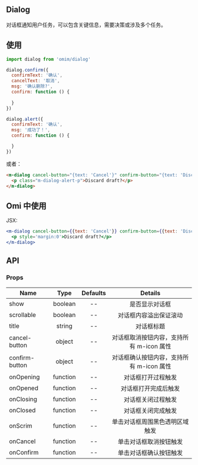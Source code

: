 ## Dialog

对话框通知用户任务，可以包含关键信息，需要决策或涉及多个任务。

## 使用

```js
import dialog from 'omim/dialog'

dialog.confirm({
  confirmText: '确认',
  cancelText: '取消',
  msg: '确认删除?',
  confirm: function () {
    
  }
})

dialog.alert({
  confirmText: '确认',
  msg: '成功了！',
  confirm: function () {

  }
})
```

或者：

```html
<m-dialog cancel-button="{text: 'Cancel'}" confirm-button="{text: 'Discard'}">
  <p class="m-dialog-alert-p">Discard draft?</p>
</m-dialog>
```

## Omi 中使用

JSX:

```jsx
<m-dialog cancel-button={{text: 'Cancel'}} confirm-button={{text: 'Discard'}}>
  <p style='margin:0'>Discard draft?</p>
</m-dialog>
```

## API

### Props

|  **Name**  | **Type**        | **Defaults**  | **Details**  |
| ------------- |:-------------:|:-----:|:-------------:|
| show | boolean | -- | 是否显示对话框 |
| scrollable | boolean | -- | 对话框内容溢出保证滚动 |
| title | string | -- | 对话框标题 |
| cancel-button | object | -- | 对话框取消按钮内容，支持所有 m-icon 属性 |
| confirm-button | object | -- | 对话框确认按钮内容，支持所有 m-icon 属性 |
| onOpening | function | -- | 对话框打开过程触发 |
| onOpened | function | -- | 对话框打开完成后触发 |
| onClosing | function | -- | 对话框关闭过程触发 |
| onClosed | function | -- | 对话框关闭完成触发 |
| onScrim | function | -- | 单击对话框周围黑色透明区域触发 |
| onCancel | function | -- | 单击对话框取消按钮触发 |
| onConfirm | function | -- | 单击对话框确认按钮触发 |
